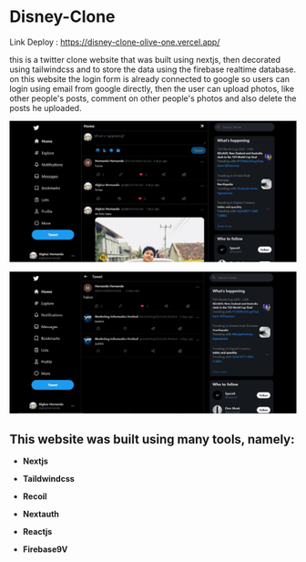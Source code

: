 # Disney-Clone 

Link Deploy : https://disney-clone-olive-one.vercel.app/

this is a twitter clone website that was built using nextjs, then decorated using tailwindcss and to store the data using the firebase realtime database. on this website the login form is already connected to google so users can login using email from google directly, then the user can upload photos, like other people's posts, comment on other people's photos and also delete the posts he uploaded.


![home Image](https://github.com/AlghazHernanda/twitter-clone/blob/main/home.JPG?raw=true)

![home Image](https://github.com/AlghazHernanda/twitter-clone/blob/main/comment.JPG?raw=true)

## This website was built using many tools, namely:
- **Nextjs**

- **Taildwindcss**
   
- **Recoil** 

- **Nextauth**
 
- **Reactjs**

- **Firebase9V**




